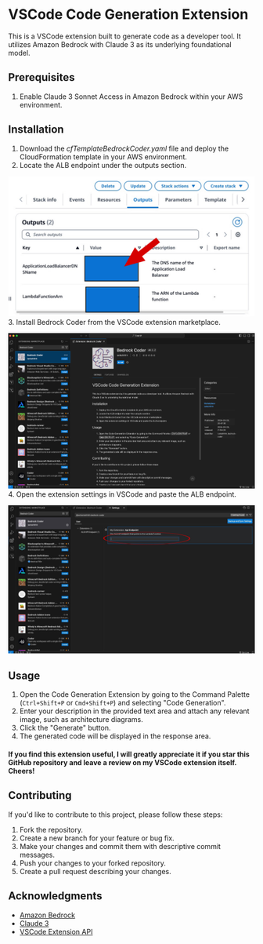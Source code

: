 # VSCode Code Generation Extension

This is a VSCode extension built to generate code as a developer tool. It utilizes Amazon Bedrock with Claude 3 as its underlying foundational model.


## Prerequisites
1. Enable Claude 3 Sonnet Access in Amazon Bedrock within your AWS environment.

## Installation

1. Download the *cfTemplateBedrockCoder.yaml* file and deploy the CloudFormation template in your AWS environment.
2. Locate the ALB endpoint under the outputs section.

![Locate ALB Endpoint](images/image1.JPEG)
3. Install Bedrock Coder from the VSCode extension marketplace.

![Install Bedrock Coder](images/image2.JPEG)
4. Open the extension settings in VSCode and paste the ALB endpoint.

![Paste ALB endpoint](images/image3.JPEG)
## Usage

1. Open the Code Generation Extension by going to the Command Palette (`Ctrl+Shift+P` or `Cmd+Shift+P`) and selecting "Code Generation".
2. Enter your description in the provided text area and attach any relevant image, such as architecture diagrams.
3. Click the "Generate" button.
4. The generated code will be displayed in the response area.




#### If you find this extension useful, I will greatly appreciate it if you star this GitHub repository and leave a review on my VSCode extension itself. Cheers!


## Contributing

If you'd like to contribute to this project, please follow these steps:

1. Fork the repository.
2. Create a new branch for your feature or bug fix.
3. Make your changes and commit them with descriptive commit messages.
4. Push your changes to your forked repository.
5. Create a pull request describing your changes.



## Acknowledgments

- [Amazon Bedrock](https://aws.amazon.com/bedrock/)
- [Claude 3](https://www.anthropic.com/)
- [VSCode Extension API](https://code.visualstudio.com/api)